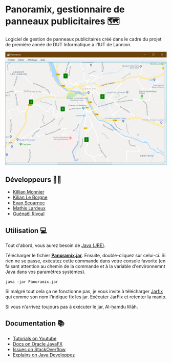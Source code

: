 # Panoramix, gestionnaire de panneaux publicitaires 🗺️
Logiciel de gestion de panneaux publicitaires créé dans le cadre du projet de première année de DUT Informatique à l'IUT de Lannion.

![software preview](preview.png)

## Développeurs 👨‍💻
- [Killian Monnier](https://github.com/killianmonnier)
- [Kilian Le Borgne](https://github.com/kleborgn)
- [Evan Scoarnec](https://github.com/EvanScoarnec)
- [Mathis Lardeux](https://github.com/mathislardeux)
- [Guénaël Rivoal](https://gitlab.com/Guenael.Rivoal)

## Utilisation 💻
Tout d'abord, vous aurez besoin de [Java (JRE)](https://www.java.com/fr/download/).

Télécharger le fichier **[Panoramix.jar](https://github.com/paraceltus/panoramix/blob/master/Panoramix.jar)**.
Ensuite, double-cliquez sur celui-ci. Si rien ne se passe, exécutez cette commande dans votre console favorite (en faisant attention au chemin de la commande et à la variable d'environnemnt Java dans vos paramètres systèmes).
```console
java -jar Panoramix.jar
```

Si malgré tout cela ça ne fonctionne pas, je vous invite à télécharger [Jarfix](https://johann.loefflmann.net/en/software/jarfix/index.html) qui comme son nom l'indique fix les jar. Exécuter JarFix et retenter la manip.

Si vous n'arrivez toujours pas à exécuter le jar, Al-ḥamdu lillāh.

## Documentation 📚
- [Tutorials on Youtube](https://www.youtube.com/)
- [Docs on Oracle JavaFX](https://docs.oracle.com/javase/8/javafx/api/toc.htm)
- [Issues on StackOverflow](https://stackoverflow.com/questions)
- [Explains on Java Developpez](https://java.developpez.com/)

